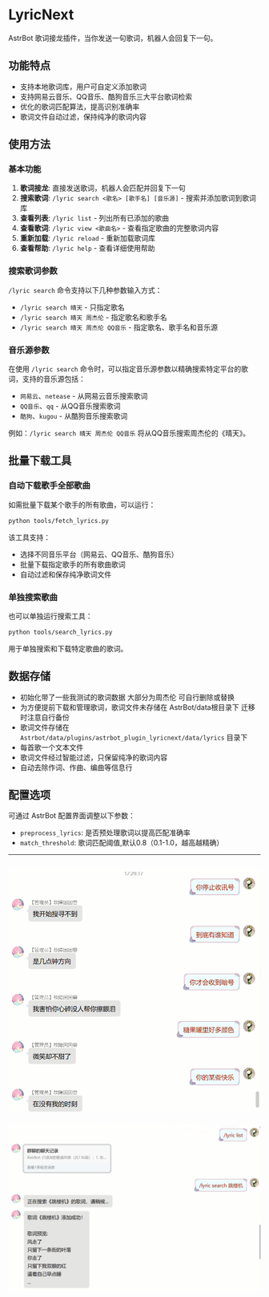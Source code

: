 # LyricNext

AstrBot 歌词接龙插件，当你发送一句歌词，机器人会回复下一句。

## 功能特点

- 支持本地歌词库，用户可自定义添加歌词
- 支持网易云音乐、QQ音乐、酷狗音乐三大平台歌词检索
- 优化的歌词匹配算法，提高识别准确率
- 歌词文件自动过滤，保持纯净的歌词内容

## 使用方法

### 基本功能
1. **歌词接龙**: 直接发送歌词，机器人会匹配并回复下一句
2. **搜索歌词**: `/lyric search <歌名> [歌手名] [音乐源]` - 搜索并添加歌词到歌词库
3. **查看列表**: `/lyric list` - 列出所有已添加的歌曲
4. **查看歌词**: `/lyric view <歌曲名>` - 查看指定歌曲的完整歌词内容
5. **重新加载**: `/lyric reload` - 重新加载歌词库
6. **查看帮助**: `/lyric help` - 查看详细使用帮助

### 搜索歌词参数

`/lyric search` 命令支持以下几种参数输入方式：

- `/lyric search 晴天` - 只指定歌名
- `/lyric search 晴天 周杰伦` - 指定歌名和歌手名  
- `/lyric search 晴天 周杰伦 QQ音乐` - 指定歌名、歌手名和音乐源

### 音乐源参数

在使用 `/lyric search` 命令时，可以指定音乐源参数以精确搜索特定平台的歌词，支持的音乐源包括：

- `网易云`、`netease` - 从网易云音乐搜索歌词
- `QQ音乐`、`qq` - 从QQ音乐搜索歌词
- `酷狗`、`kugou` - 从酷狗音乐搜索歌词

例如：`/lyric search 晴天 周杰伦 QQ音乐` 将从QQ音乐搜索周杰伦的《晴天》。

## 批量下载工具

### 自动下载歌手全部歌曲
如需批量下载某个歌手的所有歌曲，可以运行：
```bash
python tools/fetch_lyrics.py
```
该工具支持：
- 选择不同音乐平台（网易云、QQ音乐、酷狗音乐）
- 批量下载指定歌手的所有歌曲歌词
- 自动过滤和保存纯净歌词文件

### 单独搜索歌曲
也可以单独运行搜索工具：
```bash
python tools/search_lyrics.py
```
用于单独搜索和下载特定歌曲的歌词。

## 数据存储
- 初始化带了一些我测试的歌词数据 大部分为周杰伦 可自行删除或替换
- 为方便提前下载和管理歌词，歌词文件未存储在 AstrBot/data根目录下 迁移时注意自行备份
- 歌词文件存储在 `Astrbot/data/plugins/astrbot_plugin_lyricnext/data/lyrics` 目录下
- 每首歌一个文本文件
- 歌词文件经过智能过滤，只保留纯净的歌词内容
- 自动去除作词、作曲、编曲等信息行

## 配置选项

可通过 AstrBot 配置界面调整以下参数：
- `preprocess_lyrics`: 是否预处理歌词以提高匹配准确率
- `match_threshold`: 歌词匹配阈值,默认0.8（0.1-1.0，越高越精确）

---
![img.png](.github/img.png)
---
![img.png](.github/img_1.png)